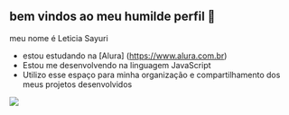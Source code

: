 ## bem vindos ao meu humilde perfil 🌟

meu nome é Leticia Sayuri

- estou estudando na [Alura] (https://www.alura.com.br)
- Estou me desenvolvendo na linguagem JavaScript
- Utilizo esse espaço para minha organização e compartilhamento dos meus projetos desenvolvidos

![](https://media1.tenor.com/m/q6FeXbPMxCcAAAAC/mitski-beloved.gif)

